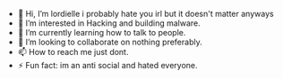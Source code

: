 - 👋 Hi, I’m lordielle i probably hate you irl but it doesn't matter anyways
- 👀 I’m interested in Hacking and building malware.
- 🌱 I’m currently learning how to talk to people.
- 💞️ I’m looking to collaborate on nothing preferably.
- 📫 How to reach me just dont.
- ⚡ Fun fact: im an anti social and hated everyone.

<!---
lordielle/lordielle is a ✨ special ✨ repository because its `README.md` (this file) appears on your GitHub profile.
You can click the Preview link to take a look at your changes.
--->
